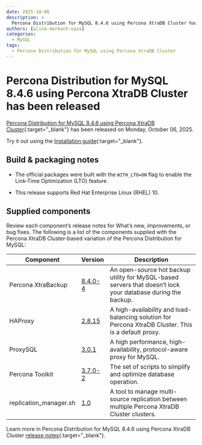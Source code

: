 ```yaml
---
date: 2025-10-06
description: >
  Percona Distribution for MySQL 8.4.6 using Percona XtraDB Cluster has been released on Monday, October 06, 2025.
authors: [alina-derkach-oaza]
categories:
  - MySQL
tags:
  - Percona Distribution for MySQL using Percona XtraDB Cluster
---
```


# Percona Distribution for MySQL 8.4.6 using Percona XtraDB Cluster has been released

<!-- more -->

[Percona Distribution for MySQL 8.4.6 using Percona XtraDB Cluster](https://docs.percona.com/percona-distribution-for-mysql/8.4/index.html){:target="_blank"} has been released on Monday, October 06, 2025.

Try it out using the [Installation guide](https://docs.percona.com/percona-distribution-for-mysql/8.4/installing.html){:target="_blank"}.

## Build & packaging notes

* The official packages were built with the `WITH_LTO=ON` flag to enable the Link-Time Optimization (LTO) feature.

* This release supports Red Hat Enterprise Linux (RHEL) 10.

## Supplied components

Review each component’s release notes for What’s new, improvements, or bug fixes. The following is a list of the components supplied with the Percona XtraDB Cluster-based variation of the Percona Distribution for MySQL:

| Component               | Version   | Description                                |
| ----------------------- | --------- | -------------------------------------------|
| Percona XtraBackup      | [8.4.0-4](https://docs.percona.com/percona-xtrabackup/8.4/release-notes/8.4.0-4.html)| An open-source hot backup utility for MySQL-based servers that doesn’t lock your database during the backup.|
| HAProxy                 | [2.8.15](https://git.haproxy.org/?p=haproxy-2.8.git;a=commit;h=a9aef56cb205d6d5e910530a87219900ccbd1b91) | A high-availability and load-balancing solution for Percona XtraDB Cluster. This is a default proxy.|
| ProxySQL                | [3.0.1](https://docs.percona.com/proxysql/3.0.1.html)| A high performance, high-availability, protocol-aware proxy for MySQL.          |
| Percona Toolkit         | [3.7.0-2](https://docs.percona.com/percona-toolkit/release_notes.html#v3-7-0-2-released-2025-05-14)     | The set of scripts to simplify and optimize database operation. |
| replication_manager.sh   | [1.0](replication-manager-for-pxc.md)  | A tool to manage multi-source replication between multiple Percona XtraDB Cluster clusters. |

Learn more in Percona Distribution for MySQL 8.4.6 using Percona XtraDB Cluster [release notes](https://docs.percona.com/percona-distribution-for-mysql/8.4/release-notes-pxc-8.4.6.html){:target="_blank"}.
